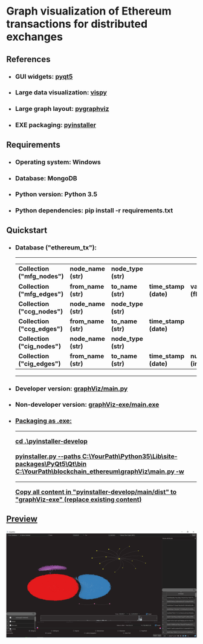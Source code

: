 <h1>Graph visualization of Ethereum transactions for distributed exchanges</h1>

<h2>References</h2>
<ul>
<h3><li>GUI widgets: <a href="https://github.com/PyQt5/PyQt">pyqt5</a></li></h3>
<h3><li>Large data visualization: <a href="https://github.com/vispy/vispy">vispy</a></li></h3>
<h3><li>Large graph layout: <a href="https://github.com/pygraphviz/pygraphviz">pygraphviz</a></li></h3>
<h3><li>EXE packaging: <a href="https://github.com/pyinstaller/pyinstaller">pyinstaller</a></li></h3>
</ul>

<h2>Requirements</h2>
<ul>
<h3><li>Operating system: Windows</li></h3>
<h3><li>Database: MongoDB</li></h3>
<h3><li>Python version: Python 3.5</li></h3>
<h3><li>Python dependencies: pip install -r requirements.txt</li></h3>
</ul>

<h2>Quickstart</h2>
<ul>
<h3><li>
Database ("ethereum_tx"):<hr>
<table><tbody>
<tr><td>Collection ("mfg_nodes")</td><td>node_name (str)</td><td>node_type (str)</td></tr>
<tr><td>Collection ("mfg_edges")</td><td>from_name (str)</td><td>to_name (str)</td><td>time_stamp (date)</td><td>value_in_ether (float)</td></tr>
<tr><td>Collection ("ccg_nodes")</td><td>node_name (str)</td><td>node_type (str)</td></tr>
<tr><td>Collection ("ccg_edges")</td><td>from_name (str)</td><td>to_name (str)</td><td>time_stamp (date)</td></tr>
<tr><td>Collection ("cig_nodes")</td><td>node_name (str)</td><td>node_type (str)</td></tr>
<tr><td>Collection ("cig_edges")</td><td>from_name (str)</td><td>to_name (str)</td><td>time_stamp (date)</td><td>number_of_calls (int)</td></tr>
</tbody></table><hr>
</li></h3>
<h3><li>Developer version: <a href="./graphViz/main.py">graphViz/main.py</a></li></h3>
<h3><li>Non-developer version: <a href="./graphViz-exe/main.exe">graphViz-exe/main.exe</li></h3>
<h3><li>
Packaging as .exe:<hr>
cd .\pyinstaller-develop<br><br>
pyinstaller.py --paths C:\YourPath\Python35\Lib\site-packages\PyQt5\Qt\bin C:\YourPath\blockchain_ethereum\graphViz\main.py -w<hr>
Copy all content in "pyinstaller-develop/main/dist" to "graphViz-exe" (replace existing content)
</li></h3>
</ul>

<h2>Preview</h2>
<img src="./preview.png">
